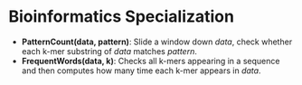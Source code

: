 # Bioinformatics Specialization
- **PatternCount(data, pattern)**: Slide a window down *data*, check whether each k-mer substring of *data* matches *pattern*.
- **FrequentWords(data, k)**: Checks all k-mers appearing in a sequence and then computes how many time each k-mer appears in *data*.

